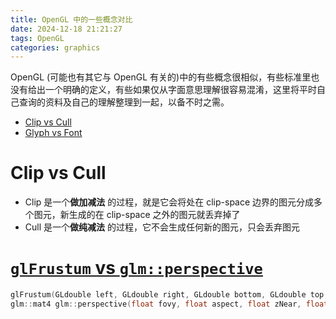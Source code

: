 ```yaml
---
title: OpenGL 中的一些概念对比
date: 2024-12-18 21:21:27
tags: OpenGL
categories: graphics
---
```


OpenGL (可能也有其它与 OpenGL 有关的)中的有些概念很相似，有些标准里也没有给出一个明确的定义，有些如果仅从字面意思理解很容易混淆，这里将平时自己查询的资料及自己的理解整理到一起，以备不时之需。

- [Clip vs Cull](https://computergraphics.stackexchange.com/questions/9214/whats-the-difference-between-clipping-and-culling)
- [Glyph vs Font](https://graphicdesign.stackexchange.com/questions/45162/what-is-the-difference-between-glyph-and-font)

<!--more-->

# Clip vs Cull

- Clip 是一个**做加减法** 的过程，就是它会将处在 clip-space 边界的图元分成多个图元，新生成的在 clip-space 之外的图元就丢弃掉了
- Cull 是一个**做纯减法** 的过程，它不会生成任何新的图元，只会丢弃图元

# [`glFrustum` vs `glm::perspective`](https://blog.csdn.net/iteye_13202/article/details/82490241?spm=1001.2101.3001.6650.2&utm_medium=distribute.pc_relevant.none-task-blog-2%7Edefault%7EBlogCommendFromBaidu%7ERate-2-82490241-blog-133176951.235%5Ev43%5Epc_blog_bottom_relevance_base9&depth_1-utm_source=distribute.pc_relevant.none-task-blog-2%7Edefault%7EBlogCommendFromBaidu%7ERate-2-82490241-blog-133176951.235%5Ev43%5Epc_blog_bottom_relevance_base9&utm_relevant_index=5)

```c
glFrustum(GLdouble left, GLdouble right, GLdouble bottom, GLdouble top, GLdouble zNear, GLdouble zFar);
glm::mat4 glm::perspective(float fovy, float aspect, float zNear, float zFar);
```
